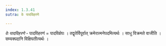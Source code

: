 ```yaml
---
index: 1.3.41
sutra: वेः पादविहरणे

---
```

_वेः पादविहरणे_ - पादविहरणं = पादविक्षेपः । तद्वृतेर्विपूर्वात् क्रमेरात्मनेपदमित्यर्थः । साधु विक्रमते वाजीति । सम्यक्पदानि विक्षिपतीत्यर्थः ।